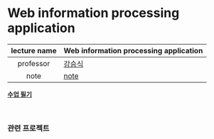 Web information processing application
========

lecture name | Web information processing application
:----:|----
professor | [강승식](http://nlp.kookmin.ac.kr/sskang/index.html)
note | [note](WebIPA/note.md)

**[수업 필기](note.md)**

<br>

### 관련 프로젝트
